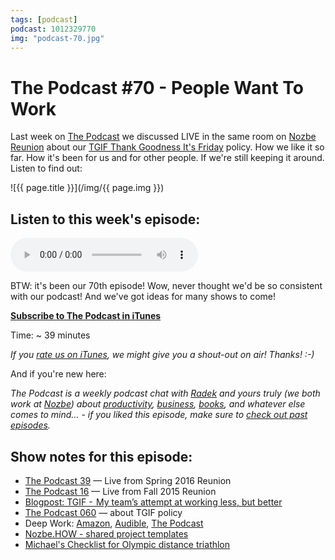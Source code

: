 ```yaml
---
tags: [podcast]
podcast: 1012329770
img: "podcast-70.jpg"
---
```


# The Podcast #70 - People Want To Work

Last week on [The Podcast][p] we discussed LIVE in the same room on [Nozbe Reunion](https://sliwinski.com/nooffice-reunion) about our [TGIF Thank Goodness It's Friday](https://sliwinski.com/tgif) policy. How we like it so far. How it's been for us and for other people. If we're still keeping it around. Listen to find out:

<!--More-->

![{{ page.title }}](/img/{{ page.img }})

## Listen to this week's episode:

<audio controls>
<source src="https://files.nozbe.com/podcast/070.mp3" type="audio/mpeg">
</audio>

BTW: it's been our 70th episode! Wow, never thought we'd be so consistent with our podcast! And we've got ideas for many shows to come!

**[Subscribe to The Podcast in iTunes][i]**

Time: ~ 39 minutes

*If you [rate us on iTunes][i], we might give you a shout-out on air! Thanks! :-)*

And if you're new here:

*The Podcast is a weekly podcast chat with [Radek][r] and yours truly (we both work at [Nozbe][n]) about [productivity](/productivity), [business](/business), [books](/books), and whatever else comes to mind… - if you liked this episode, make sure to [check out past episodes](/podcast).*

## Show notes for this episode:

  * [The Podcast 39](/podcast-39) — Live from Spring 2016 Reunion
  * [The Podcast 16](/podcast-16) — Live from Fall 2015 Reunion
  * [Blogpost: TGIF -  My team’s attempt at working less, but better](https://nooffice.org/tgif-my-teams-attempt-at-working-less-but-better-360cd61de2f8#.ubhs7mq2a)
  * [The Podcast 060](/podcast-60) — about TGIF policy
  * Deep Work: [Amazon](https://www.amazon.com/Deep-Work-Focused-Success-Distracted/dp/1455586692?tag=radexio-20), [Audible](http://www.audible.com/pd/Self-Development/Deep-Work-Audiobook/B0189PX1RQ?tag=radexio-20), [The Podcast](/podcast-46)
  * [Nozbe.HOW - shared project templates](https://how.nozbe.com/)
  * [Michael's Checklist for Olympic distance triathlon](https://nozbe.com/blog/triathlon/)

[e]: /podcast-70

[p]: /podcast
[n]: https://michael.gratis/nozbe
[r]: https://michael.gratis/radex
[i]: https://michael.gratis/thepodcast